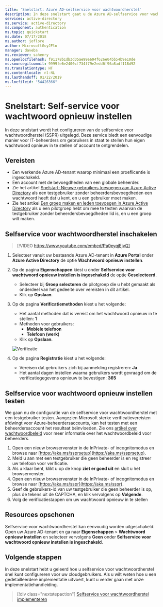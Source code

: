 ```yaml
---
title: 'Snelstart: Azure AD-selfservice voor wachtwoordherstel'
description: In deze snelstart gaat u de Azure AD-selfservice voor wachtwoordherstel snel configureren, zodat gebruikers hun eigen wachtwoorden opnieuw kunnen instellen
services: active-directory
ms.service: active-directory
ms.component: authentication
ms.topic: quickstart
ms.date: 07/17/2018
ms.author: joflore
author: MicrosoftGuyJFlo
manager: daveba
ms.reviewer: sahenry
ms.openlocfilehash: f91178b1db3d35ae99e694f626e04bb54b9e10de
ms.sourcegitcommit: 9999fe6e2400cf734f79e2edd6f96a8adf118d92
ms.translationtype: HT
ms.contentlocale: nl-NL
ms.lasthandoff: 01/22/2019
ms.locfileid: "54426366"
---
```

# <a name="quickstart-self-service-password-reset"></a>Snelstart: Self-service voor wachtwoord opnieuw instellen

In deze snelstart wordt het configureren van de selfservice voor wachtwoordherstel (SSPR) uitgelegd. Deze service biedt een eenvoudige manier voor IT-beheerders om gebruikers in staat te stellen hun eigen wachtwoord opnieuw in te stellen of account te ontgrendelen.

## <a name="prerequisites"></a>Vereisten

* Een werkende Azure AD-tenant waarop minimaal een proeflicentie is ingeschakeld.
* Een account met de bevoegdheden van een globale beheerder.
* Zie het artikel [Snelstart: Nieuwe gebruikers toevoegen aan Azure Active Directory](../add-users-azure-active-directory.md) als een testgebruiker zonder beheerdersbevoegdheden een wachtwoord heeft dat u kent, en u een gebruiker moet maken.
* Zie het artikel [Een groep maken en leden toevoegen in Azure Active Directory](../active-directory-groups-create-azure-portal.md) als u een pilotgroep hebt om mee te testen waarvan de testgebruiker zonder beheerdersbevoegdheden lid is, en u een groep wilt maken.

## <a name="enable-self-service-password-reset"></a>Selfservice voor wachtwoordherstel inschakelen

> [!VIDEO https://www.youtube.com/embed/Pa0eyqjEjvQ]

1. Selecteer vanuit uw bestaande Azure AD-tenant in **Azure Portal** onder **Azure Active Directory** de optie **Wachtwoord opnieuw instellen**.

2. Op de pagina **Eigenschappen** kiest u onder **Selfservice voor wachtwoord opnieuw instellen is ingeschakeld** de optie **Geselecteerd**.
    * Selecteer bij **Groep selecteren** de pilotgroep die u hebt gemaakt als onderdeel van het gedeelte over vereisten in dit artikel.
    * Klik op **Opslaan**.

3. Op de pagina **Verificatiemethoden** kiest u het volgende:
   * Het aantal methoden dat is vereist om het wachtwoord opnieuw in te stellen: **1**
   * Methoden voor gebruikers:
      * **Mobiele telefoon**
      * **Telefoon (werk)**
   * Klik op **Opslaan**.

    ![Verificatie][Authentication]

4. Op de pagina **Registratie** kiest u het volgende:
   * Vereisen dat gebruikers zich bij aanmelding registreren: **Ja**
   * Het aantal dagen instellen waarna gebruikers wordt gevraagd om de verificatiegegevens opnieuw te bevestigen: **365**

## <a name="test-self-service-password-reset"></a>Selfservice voor wachtwoord opnieuw instellen testen

We gaan nu de configuratie van de selfservice voor wachtwoordherstel met een testgebruiker testen. Aangezien Microsoft sterke verificatievereisten afdwingt voor Azure-beheerdersaccounts, kan het testen met een beheerdersaccount het resultaat beïnvloeden. Zie ons [artikel over wachtwoordbeleid](concept-sspr-policy.md) voor meer informatie over het wachtwoordbeleid voor beheerders.

1. Open een nieuw browservenster in de InPrivate- of incognitomodus en browse naar [https://aka.ms/ssprsetup](https://aka.ms/ssprsetup).
2. Meld u aan met een testgebruiker die geen beheerder is en registreer uw telefoon voor verificatie.
3. Als u klaar bent, klikt u op de knop **ziet er goed uit** en sluit u het browservenster.
4. Open een nieuw browservenster in de InPrivate- of incognitomodus en browse naar [https://aka.ms/sspr](https://aka.ms/sspr).
5. Geef de gebruikers-id van uw testgebruiker die geen beheerder is op, plus de tekens uit de CAPTCHA, en klik vervolgens op **Volgende**.
6. Volg de verificatiestappen om uw wachtwoord opnieuw in te stellen

## <a name="clean-up-resources"></a>Resources opschonen

Selfservice voor wachtwoordherstel kan eenvoudig worden uitgeschakeld. Open uw Azure AD-tenant en ga naar **Eigenschappen** > **Wachtwoord opnieuw instellen** en selecteer vervolgens **Geen** onder **Selfservice voor wachtwoord opnieuw instellen is ingeschakeld**.

## <a name="next-steps"></a>Volgende stappen

In deze snelstart hebt u geleerd hoe u selfservice voor wachtwoordherstel snel kunt configureren voor uw cloudgebruikers. Als u wilt weten hoe u een gedetailleerdere implementatie uitvoert, kunt u verder gaan met onze implementatiehandleiding.

> [!div class="nextstepaction"]
> [Selfservice voor wachtwoordherstel implementeren](howto-sspr-deployment.md)

[Authentication]: ./media/quickstart-sspr/sspr-authentication-methods.png "Azure Active Directory-verificatiemethoden die beschikbaar zijn en hoeveel er vereist zijn"

